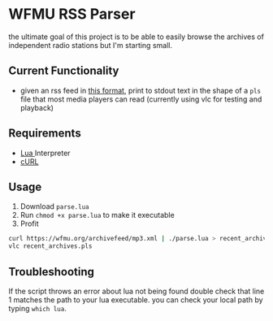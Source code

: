 # WFMU RSS Parser
the ultimate goal of this project is to be able to easily browse the archives of independent radio stations but I'm starting small.

## Current Functionality
- given an rss feed in [this format](https://wfmu.org/archivefeed/mp3.xml), print to stdout text in the shape of a `pls` file that most media players can read (currently using vlc for testing and playback)

## Requirements
- [ Lua ](https://www.lua.org/) Interpreter
- [ cURL ](https://curl.se/docs/manpage.html)

## Usage
1. Download `parse.lua`
2. Run `chmod +x parse.lua` to make it executable
3. Profit

```bash
curl https://wfmu.org/archivefeed/mp3.xml | ./parse.lua > recent_archives.pls
vlc recent_archives.pls
```

## Troubleshooting
If the script throws an error about lua not being found double check that line 1 matches the path to your lua executable. you can check your local path by typing `which lua`.
